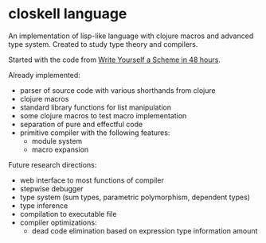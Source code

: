 # closkell language

An implementation of lisp-like language with clojure macros and advanced type system. Created to study type theory and compilers.

Started with the code from [Write Yourself a Scheme in 48 hours](https://en.wikibooks.org/wiki/Write_Yourself_a_Scheme_in_48_Hours).

Already implemented:

- parser of source code with various shorthands from clojure
- clojure macros
- standard library functions for list manipulation
- some clojure macros to test macro implementation
- separation of pure and effectful code
- primitive compiler with the following features:
  - module system
  - macro expansion

Future research directions:

- web interface to most functions of compiler
- stepwise debugger
- type system (sum types, parametric polymorphism, dependent types)
- type inference
- compilation to executable file
- compiler optimizations:
  - dead code elimination based on expression type information amount
